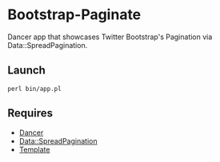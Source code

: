 Bootstrap-Paginate
==================
Dancer app that showcases Twitter Bootstrap's Pagination via Data::SpreadPagination.

Launch
------
```
perl bin/app.pl
```

Requires
--------
* [Dancer](http://search.cpan.org/~yanick/Dancer/)
* [Data::SpreadPagination](http://search.cpan.org/~knew/Data-SpreadPagination/)
* [Template](http://search.cpan.org/~abw/Template-Toolkit/)
